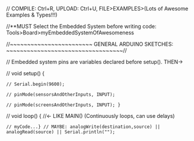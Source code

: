 
// COMPILE: Ctrl+R, UPLOAD: Ctrl+U, FILE>EXAMPLES>(Lots of Awesome Examples & Types!!!) 

//**MUST Select the Embedded System before writing code:  Tools>Board>myEmbeddedSystemOfAwesomeness

//~~~~~~~~~~~~~~~~~~~~~~~~ GENERAL ARDUINO SKETCHES: ~~~~~~~~~~~~~~~~~~~~~~~~~~~~~~~~~~//

//  Embedded system pins are variables declared before setup().   THEN->

// void setup() { 

    // Serial.begin(9600); 

    // pinMode(sensorsAndOtherInputs, INPUT);

    // pinMode(screensAndOtherInputs, INPUT); }

// void loop() {    //<- LIKE MAIN() (Continuously loops, can use delays)

    // myCode...} // MAYBE: analogWrite(destination,source) || analogRead(source) || Serial.println("");


